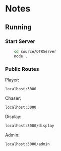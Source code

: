 # Notes

## Running

### Start Server 
```bash
    cd source/OTRServer
    node .
```

### Public Routes  
Player:
```
localhost:3000
```
Chaser:
```
localhost:3000
```
Display: 
```
localhost:3000/display
```
Admin:
```
localhost:3000/admin
```